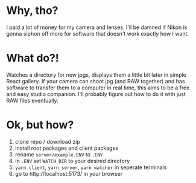 # Why, tho?

I paid a lot of money for my camera and lenses. I'll be damned if Nikon is gonna siphon off more for software that doesn't work exactly how I want.

# What do?!

Watches a directory for new jpgs, displays them a little bit later in simple React gallery. If your camera can shoot jpg (and RAW together) and has software to transfer them to a computer in real time, this aims to be a free and easy studio companion. I'll probably figure out how to do it with just RAW files eventually.

# Ok, but how?

1. clone repo / download zip
2. install root packages and client packages
3. rename `server/example.ENV` to `.ENV`
4. in `.ENV` set `WATCH_DIR` to your desired directory
5. `yarn client`, `yarn server`, `yarn watcher` in seperate terminals
6. go to http://localhost:5173/ in your browser
